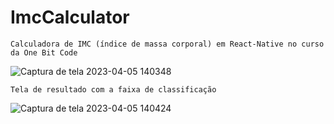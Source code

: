 # ImcCalculator
```
Calculadora de IMC (índice de massa corporal) em React-Native no curso da One Bit Code
```
![Captura de tela 2023-04-05 140348](https://user-images.githubusercontent.com/105889905/230152746-e6097b3a-ac23-4e00-9804-2abcdec8cf73.png)

``` 
Tela de resultado com a faixa de classificação 
```

![Captura de tela 2023-04-05 140424](https://user-images.githubusercontent.com/105889905/230152757-2e6710f6-4e12-42d3-b414-e788c99ba66f.png)
